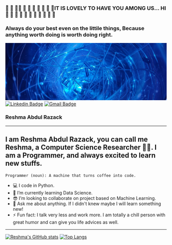 

###  👋   👋 👋👋  👋  👋  👋  👋 👋 👋 👋IT IS LOVELY TO HAVE YOU AMONG US... HI 👋 👋 👋 👋 👋 👋 👋 👋 👋 👋 👋

### Always do your best even on the littile things, Because anything worth doing is worth doing right. 

![alt text](https://github.com/ReshmaAdbulRazack/ReshmaAdbulRazack/blob/main/github.jpeg)
[![Linkedin Badge](https://img.shields.io/badge/LinkedIn-blue?style=flat-square&logo=Linkedin&logoColor=white&link=https://www.linkedin.com/in/reshma-razack-5414268b/)](https://www.linkedin.com/in/reshma-razack-5414268b/)
[![Gmail Badge](https://img.shields.io/badge/-reshmarazack01@gmail.com-c14438?style=flat-square&logo=Gmail&logoColor=white&link=mailto:reshmarazack01@gmail.com)](reshmarazack01@gmail.com)

### Reshma Abdul Razack 
---


<!-- [![wordPress Badge](https://img.shields.io/badge/Wordpress-blue?style=flat-square&logo=Wordpress&logoColor=white&link=https://sajanrajtd.wordpress.com/)](https://sajanrajtd.wordpress.com/)
[![Linkedin Badge](https://img.shields.io/badge/LinkedIn-blue?style=flat-square&logo=Linkedin&logoColor=white&link=https://www.linkedin.com/in/sajanraj-t-d-723226111/)](https://www.linkedin.com/in/sajanraj-t-d-723226111/)
[![Gmail Badge](https://img.shields.io/badge/-sajanraj.t.d@gmail.com-c14438?style=flat-square&logo=Gmail&logoColor=white&link=mailto:sajanraj.t.d@gmail.com)](sajanraj.t.d@gmail.com)
[![YouTube Badge](https://img.shields.io/badge/YouTube-red?style=flat-square&logo=YouTube&logoColor=white&link=https://www.youtube.com/channel/UCuU487YFBNr8Iq3SIjZdfAw)](https://www.youtube.com/channel/UCuU487YFBNr8Iq3SIjZdfAw)  -->


<!-- ---
### Hola Amigo👋
--- -->
I am Reshma Abdul Razack, you can call me Reshma, a Computer Science Researcher :student:. I am a Programmer, and always excited to learn new stuffs. 
---


```
Programmer (noun): A machine that turns coffee into code.
```
- :computer: I code in Python.
- 🌱 I’m currently learning Data Science.
- 😎 I’m looking to collaborate on project based on Machine Learning.
- 💬 Ask me about anything. If I didn't knew maybe I will learn something new!
- ⚡ Fun fact: I talk very less and work more. I am totally a chill person with great humor and can give you life advices as well.


----------------------------------------------


[![Reshma's GitHub stats](https://github-readme-stats.vercel.app/api?username=ReshmaAdbulRazack&show_icons=true&theme=radical)](https://github.com/ReshmaAdbulRazack/github-readme-stats) [![Top Langs](https://github-readme-stats.vercel.app/api/top-langs/?username=ReshmaAdbulRazack&layout=compact&theme=radical)](https://github.com/ReshmaAdbulRazack/github-readme-stats)
